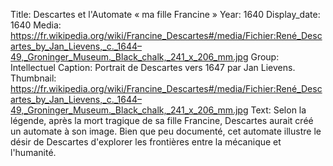 Title: Descartes et l'Automate « ma fille Francine »
Year: 1640
Display_date: 1640
Media: https://fr.wikipedia.org/wiki/Francine_Descartes#/media/Fichier:René_Descartes_by_Jan_Lievens,_c._1644–49,_Groninger_Museum._Black_chalk,_241_x_206_mm.jpg
Group: Intellectuel
Caption: Portrait de Descartes vers 1647 par Jan Lievens.
Thumbnail: https://fr.wikipedia.org/wiki/Francine_Descartes#/media/Fichier:René_Descartes_by_Jan_Lievens,_c._1644–49,_Groninger_Museum._Black_chalk,_241_x_206_mm.jpg
Text: Selon la légende, après la mort tragique de sa fille Francine, Descartes aurait créé un automate à son image. Bien que peu documenté, cet automate illustre le désir de Descartes d'explorer les frontières entre la mécanique et l'humanité.